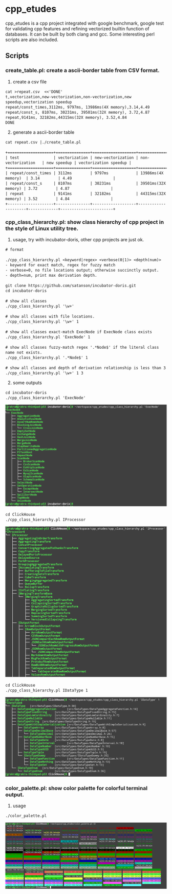 # cpp\_etudes

cpp\_etudes is a cpp project integrated with google benchmark, google test for validating cpp features and refining vectorized builtin function of databases. It can be
built by both clang and gcc. Some interesting perl scripts are also included.


## Scripts

### create\_table.pl: create a ascii-border table from CSV format.

1. create a csv file

```shell
cat >repeat.csv  <<'DONE'
t,vectorization,new-vectorization,non-vectorization,new speedup,vectorization speedup
repeat/const_times,3112ms, 9797ms, 13986ms(4X memory),3.14,4.49
repeat/const_s, 8107ms, 30231ms, 39501ms(32X memory), 3.72,4.87
repeat,9141ms, 32182ms,44315ms(32X memory), 3.52,4.84
DONE
```

2. generate a ascii-border table

```
cat repeat.csv |./create_table.pl

+====================+===============+===================+=====================+=============+=======================+
| test               | vectorization | new-vectorization | non-vectorization   | new speedup | vectorization speedup |
+====================+===============+===================+=====================+=============+=======================+
| repeat/const_times | 3112ms        | 9797ms            | 13986ms(4X memory)  | 3.14        | 4.49                  |
| repeat/const_s     | 8107ms        | 30231ms           | 39501ms(32X memory) | 3.72        | 4.87                  |
| repeat             | 9141ms        | 32182ms           | 44315ms(32X memory) | 3.52        | 4.84                  |
+--------------------+---------------+-------------------+---------------------+-------------+-----------------------+
```

### cpp\_class\_hierarchy.pl: show class hierarchy of cpp project in the style of Linux utility tree.

1. usage, try with incubator-doris, other cpp projects are just ok.

```
# format

./cpp_class_hierarchy.pl <keyword|regex> <verbose(0|1)> <depth(num)>
- keyword for exact match, regex for fuzzy match
- verbose=0, no file locations output; otherwise succinctly output.
- depth=num, print max derivation depth.

git clone https://github.com/satanson/incubator-doris.git
cd incubator-doris

# show all classes
./cpp_class_hierarchy.pl '\w+'

# show all classes with file locations.
./cpp_class_hierarchy.pl '\w+' 1

# show all classes exact-match ExecNode if ExecNode class exists
./cpp_class_hierarchy.pl 'ExecNode' 1

# show all classes fuzzy-match regex '.*Node$' if the literal class name not exists.
./cpp_class_hierarchy.pl '.*Node$' 1

# show all classes and depth of derivation relationship is less than 3
./cpp_class_hierarchy.pl '\w+' 1 3

```
2. some outputs

```
cd incubator-doris
./cpp_class_hierarchy.pl 'ExecNode'
```
![image](./images/doris_execnode.png)


```
cd ClickHouse
./cpp_class_hierarchy.pl IProcessor
```
![image](./images/clickhouse_iprocessor.png)


```
cd ClickHouse
./cpp_class_hierarchy.pl IDataType 1
```
![image](./images/clickhouse_idatatype.png)

### color\_palette.pl: show color palette for colorful terminal output.

1. usage
```
./color_palette.pl
```

![image](./images/color_palette.png)


